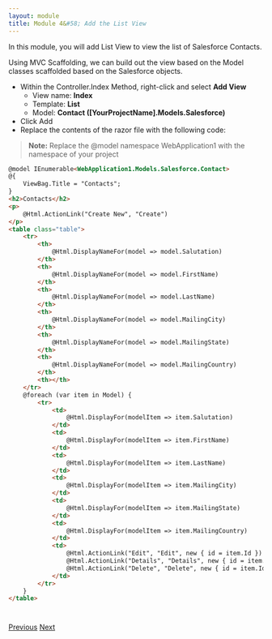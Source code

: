 ```yaml
---
layout: module
title: Module 4&#58; Add the List View
---
```


In this module, you will add List View to view the list of Salesforce Contacts.

Using MVC Scaffolding, we can build out the view based on the Model classes scaffolded based on the Salesforce objects.


- Within the Controller.Index Method, right-click and select **Add View**
  - View name: **Index**
  - Template: **List**
  - Model: **Contact ([YourProjectName].Models.Salesforce)**
- Click Add
- Replace the contents of the razor file with the following code:
> **Note:** Replace the @model namespace WebApplication1 with the namespace of your project

```html
@model IEnumerable<WebApplication1.Models.Salesforce.Contact>
@{
    ViewBag.Title = "Contacts";
}
<h2>Contacts</h2>
<p>
    @Html.ActionLink("Create New", "Create")
</p>
<table class="table">
    <tr>
        <th>
            @Html.DisplayNameFor(model => model.Salutation)
        </th>
        <th>
            @Html.DisplayNameFor(model => model.FirstName)
        </th>
        <th>
            @Html.DisplayNameFor(model => model.LastName)
        </th>
        <th>
            @Html.DisplayNameFor(model => model.MailingCity)
        </th>
        <th>
            @Html.DisplayNameFor(model => model.MailingState)
        </th>
        <th>
            @Html.DisplayNameFor(model => model.MailingCountry)
        </th>
        <th></th>
    </tr>
    @foreach (var item in Model) {
        <tr>
            <td>
                @Html.DisplayFor(modelItem => item.Salutation)
            </td>
            <td>
                @Html.DisplayFor(modelItem => item.FirstName)
            </td>
            <td>
                @Html.DisplayFor(modelItem => item.LastName)
            </td>
            <td>
                @Html.DisplayFor(modelItem => item.MailingCity)
            </td>
            <td>
                @Html.DisplayFor(modelItem => item.MailingState)
            </td>
            <td>
                @Html.DisplayFor(modelItem => item.MailingCountry)
            </td>
            <td>
                @Html.ActionLink("Edit", "Edit", new { id = item.Id }) |
                @Html.ActionLink("Details", "Details", new { id = item.Id }) |
                @Html.ActionLink("Delete", "Delete", new { id = item.Id })
            </td>
        </tr>
    }
</table>
```






<div class="row" style="margin-top:40px;">
<div class="col-sm-12">
<a href="edit-navigate-menu.html" class="btn btn-default"><i class="glyphicon glyphicon-chevron-left"></i> Previous</a>
<a href="detail-view.html" class="btn btn-default pull-right">Next <i class="glyphicon glyphicon-chevron-right"></i></a>
</div>
</div>
